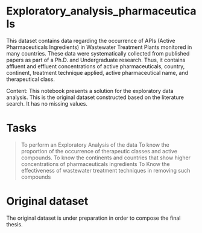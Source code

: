 # Exploratory_analysis_pharmaceuticals
This dataset contains data regarding the occurrence of APIs (Active Pharmaceuticals Ingredients) in Wastewater Treatment Plants monitored in many countries. These data were systematically collected from published papers as part of a Ph.D. and Undergraduate research. Thus, it contains affluent and effluent concentrations of active pharmaceuticals, country, continent, treatment technique applied, active pharmaceutical name, and therapeutical class. 

Content: This notebook presents a solution for the exploratory data analysis. This is the original dataset constructed based on the literature search. It has no missing values.

# Tasks
> To perform an Exploratory Analysis of the data
> To know the proportion of the occurrence of therapeutic classes and active compounds.
> To know the continents and countries that show higher concentrations of pharmaceuticals ingredients
> To Know the effectiveness of wastewater treatment techniques in removing such compounds

# Original dataset
The original dataset is under preparation in order to compose the final thesis.
